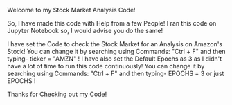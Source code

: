 Welcome to my Stock Market Analysis Code!

So, I have made this code with Help from a few People! I ran this code on Jupyter Notebook so, I would advise you do the same!

I have set the Code to check the Stock Market for an Analysis on Amazon's Stock! You can change it by searching using Commands: "Ctrl + F" and then typing- ticker = "AMZN" !
I have also set the Default Epochs as 3 as I didn't have a lot of time to run this code continuously! You can change it by searching using Commands: "Ctrl + F" and then typing- EPOCHS = 3 or just EPOCHS !

Thanks for Checking out my Code!
